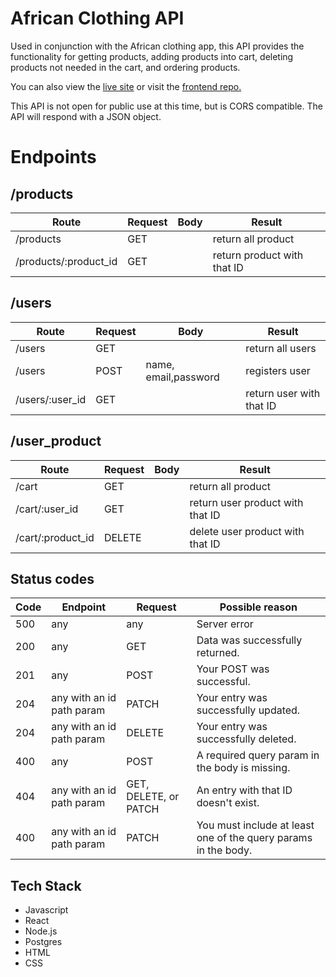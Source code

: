 # African Clothing API

Used in conjunction with the African clothing app, this API provides the functionality for getting products, adding products into cart, deleting products not needed in the cart, and ordering products.

You can also view the [live site](https://african-clothing.mayenthedeveloper.vercel.app/) or visit the [frontend repo.](https://github.com/Mayenthedeveloper/African-Clothing-app)

This API is not open for public use at this time, but is CORS compatible. The API will respond with a JSON object.

# Endpoints

##  /products
| Route                     | Request        |Body             |Result                      |
|   ----------              |  ----------    |--------------   | --------                   |
| /products                 | GET            |                 |return all product          |
| /products/:product_id     | GET            |                 |return product with that ID |


##  /users
| Route               | Request        |Body                      |Result                      |
|   ----------        |  ----------    |--------------            | --------                   |
| /users              | GET            |                          |return all users            |
| /users              | POST           |name, email,password      |registers user              |
| /users/:user_id     | GET            |                          |return user with that ID    |


##  /user_product
| Route                         | Request        |Body             |Result                            |
|   ----------                  |  ----------    |--------------   | --------                         |
| /cart                         | GET            |                 |return all product                |
| /cart/:user_id                | GET            |                 |return user product with that ID  |
| /cart/:product_id             | DELETE         |                 |delete user product with that ID  |


## Status codes
| Code              | Endpoint                        |Request                    |Possible reason                                                  |
|   ----------      |  ----------                     |--------------             | --------                                                        |
| 500               | any                             |   any                     |Server error                                                     |
| 200               | any                             |   GET                     |Data was successfully returned.                                  |
| 201               | any                             |   POST                    |Your POST was successful.                                        |
| 204               | any with an id path param       |   PATCH                   |Your entry was successfully updated.                             |
| 204               | any with an id path param       |   DELETE                  |Your entry was successfully deleted.                             |
| 400               | any                             |   POST                    |A required query param in the body is missing.                   | 
| 404               | any with an id path param       |   GET, DELETE, or PATCH   |An entry with that ID doesn't exist.                             |
| 400               | any with an id path param       |   PATCH                   |You must include at least one of the query params in the body.   |



## Tech Stack

* Javascript
* React
* Node.js
* Postgres
* HTML
* CSS




